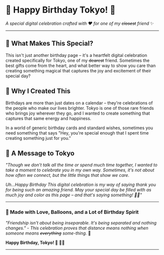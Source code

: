 # 🎉 Happy Birthday Tokyo! 🎈

*A special digital celebration crafted with ❤️ for one of my ~~closest~~ friend* ✨

---

## 💫 What Makes This Special?

This isn't just another birthday page – it's a heartfelt digital celebration created specifically for Tokyo, one of my ~~dearest~~ friend. Sometimes the best gifts come from the heart, and what better way to show you care than creating something magical that captures the joy and excitement of their special day?


## 🌈 Why I Created This

Birthdays are more than just dates on a calendar – they're celebrations of the people who make our lives brighter. Tokyo is one of those rare friends who brings joy wherever they go, and I wanted to create something that captures that same energy and happiness.

In a world of generic birthday cards and standard wishes, sometimes you need something that says "Hey, you're special enough that I spent time creating something just for you."


## 💌 A Message to Tokyo

*"Though we don’t talk all the time or spend much time together, I wanted to take a moment to celebrate you in my own way. Sometimes, it's not about how often we connect, but the little things that show we care.*

*Uh...Happy Birthday This digital celebration is my way of saying thank you for being such an amazing friend. May your special day be filled with as much joy and color as this page – and that's saying something! 🎂✨"*

---



### 🎁 Made with Love, Balloons, and a Lot of Birthday Spirit

*"Friendship isn't about being inseparable. It's being separated and nothing changes." - This celebration proves that distance means nothing when someone means ~~everything~~ some-thing.* 🌟

**Happy Birthday, Tokyo! 🎂** 🎈🎉

---

